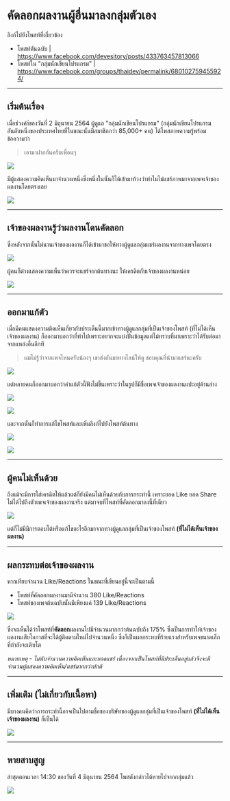 # คัดลอกผลงานผู้อื่นมาลงกลุ่มตัวเอง

ลิงก์ไปยังโพสท์ที่เกี่ยวข้อง

- โพสท์ตันฉบับ | https://www.facebook.com/devesitory/posts/433763457813066
- โพสท์ใน "กลุ่มนักเขียนโปรแกรม" | https://www.facebook.com/groups/thaidev/permalink/680102759455924/

---

## เริ่มต้นเรื่อง

เมื่อช่วงคำ่ของวันที่ 2 มิถุนายน 2564 ผู้ดูแล "กลุ่มนักเขียนโปรแกรม" (กลุ่มนักเขียนโปรแกรมอันดับหนึ่งของประเทศไทยที่ในขณะนั้นมีสมาชิกกว่า 85,000+ คน) ได้โพสภาพความรู้พร้อมข้อความว่า

> เอามาฝากกันครับเพื่อนๆ

![](https://user-images.githubusercontent.com/85276263/120602949-b31a6000-c475-11eb-9e3b-52be747061d5.png)

มีผู้แสดงความคิดเห็นมาจำนวนหนึ่งซึ่งหนึ่งในนั้นก็ได้เข้ามาท้วงว่าทำไมไม่แชร์ภาพมาจากเพจเจ้าของผลงานโดยตรงเลย

![](https://user-images.githubusercontent.com/85276263/120603456-40f64b00-c476-11eb-852d-806f01433530.png)

---

## เจ้าของผลงานรู้ว่าผลงานโดนคัดลอก

ซึ่งหลังจากนั้นไม่นานเจ้าของผลงานก็ได้เข้ามาขอให้ทางผู้ดูแลกลุ่มแชร์ผลงานจากทางเพจโดยตรง

![](https://user-images.githubusercontent.com/85276263/120603156-e8bf4900-c475-11eb-9af0-5c1cea84ce54.png)

ผู้คนก็ต่างแสดงความเห็นว่าควรจะแชร์จากต้นทางนะ ให้เครดิตกับเจ้าของผลงานหน่อย

![](https://user-images.githubusercontent.com/85276263/120604658-718ab480-c477-11eb-8c87-06b253008300.png)

---

## ออกมาแก้ตัว

เมื่อมีคนแสดงความติดเห็นเกี่ยวกับประเด็นนี้มากเข้าทางผู้ดูแลกลุ่มที่เป็นเจ้าของโพสท์ (ที่ไม่ได้เห็นเจ้าของผลงาน) ก็ออกมาบอกว่าที่ทำไปเพราะอยากจะแบ่งปันข้อมูลแต่ไม่ทราบที่มาเพราะว่าได้รับต่อมาจากแหล่งอื่นอีกที

> ผมไม่รู้ว่าจากเพจไหนครับน้องๆ เขาส่งกันมาทางไลน์ให้ดู ขอบคุณที่นำมาแชร์นะครับ

![](https://user-images.githubusercontent.com/85276263/120605324-1f965e80-c478-11eb-8610-435956334b5d.png)

แต่หลายคนก็ออกมาบอกว่าคำแก้ตัวนี้ฟังไม่ขึ้นเพราะว่าในรูปก็มีชื่อเพจเจ้าของผลงานแปะอยู่ด้านล่าง

![](https://user-images.githubusercontent.com/85276263/120607278-3b9aff80-c47a-11eb-9a74-3b3a110fc4c7.png)

![](https://user-images.githubusercontent.com/85276263/120607608-8a489980-c47a-11eb-932a-13e6c5b7664c.png)

และจากนั้นก็ทำการแก้ไขโพสท์และเพิ่มลิงก์ไปยังโพสท์ต้นทาง

![](https://user-images.githubusercontent.com/85276263/120605961-dc88bb00-c478-11eb-9b96-98dc6ea70526.png)

![](https://user-images.githubusercontent.com/85276263/120605837-ba8f3880-c478-11eb-8dcf-675f2635afaf.png)

---

## ผู้คนไม่เห็นด้วย

ถึงแม้จะมีการใส่เครดิตให้แล้วแต่ก็ยังมีคนไม่เห็นด้วยกับการกระทำนี้ เพราะยอด Like ยอด Share ไม่ได้ไปถึงตัวเพจเจ้าของผลงานจริง แต่มาจบที่โพสท์ที่คัดลอกมาลงนี้ที่เดียว

![](https://user-images.githubusercontent.com/85276263/120606826-caf3e300-c479-11eb-98d4-e7a63fdf9312.png)

แต่ก็ไม่มีมีการตอบโต้หรือแก้ไขอะไรอีกมาจากทางผู้ดูแลกลุ่มที่เป็นเจ้าของโพสท์ **(ที่ไม่ได้เห็นเจ้าของผลงาน)**

---

## ผลกระทบต่อเจ้าของผลงาน

หากเทียบจำนวน Like/Reactions ในขณะที่เขียนอยู่นี้จะเป็นตามนี้

- โพสท์ที่คัดลอกผลงานมามีจำนวน 380 Like/Reactions
- โพสท์ของเพจต้นฉบับนั้นมีเพียงแค่ 139 Like/Reactions

![](https://user-images.githubusercontent.com/85276263/120609523-71d97e80-c47c-11eb-922c-97c0611ee090.png)

ซึ่งจะเห็นได้ว่าโพสท์ที่**คัดลอก**ผลงานไปมีจำนวนมากกว่าต้นฉบับถึง 175% ซึ่งเป็นการทำให้เจ้าของผลงานเสียโอกาสที่จะได้ผู้ติดตามใหม่ไปจำนวนหนึ่ง ซึ่งก็เป็นผลกระทบที่ร้ายแรงสำหรับเพจขนาดเล็กที่กำลังจะเติบโต

_หมายเหตุ - ไม่นับจำนวนความคิดเห็นและยอดแชร์ เนื่องจากเป็นโพสท์ที่มีประเด็นอยู่แล้วจึงจะมีจำนวนผู้แสดงความคิดเห็น/แชร์มากกว่าปกติ_

---

## เพิ่มเติม (ไม่เกี่ยวกับเนื้อหา)

มีบางคนคิดว่าการกระทำนี้อาจเป็นไปตามชื่อของบริษัทของผู้ดูแลกลุ่มที่เป็นเจ้าของโพสท์ **(ที่ไม่ได้เห็นเจ้าของผลงาน)** ก็เป็นได้

![](https://user-images.githubusercontent.com/85276263/120609813-c54bcc80-c47c-11eb-9a56-770992cf9464.png)

---

## หายสาบสูญ

ล่าสุดตอนเวลา 14:30 ของวันที่ 4 มิถุนายน 2564 โพสดังกล่าวได้หายไปจากกลุ่มแล้ว

![](https://user-images.githubusercontent.com/85276263/120763474-71ef8200-c541-11eb-9133-f0c4bced96e0.png)
